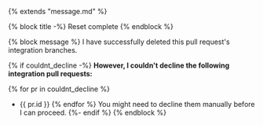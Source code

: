 {% extends "message.md" %}

{% block title -%}
Reset complete
{% endblock %}

{% block message %}
I have successfully deleted this pull request's integration branches.

{% if couldnt_decline -%}
**However, I couldn't decline the following integration pull requests:**

{% for pr in couldnt_decline %}
* {{ pr.id }}
{% endfor %}
You might need to decline them manually before I can proceed.
{%- endif %}
{% endblock %}
